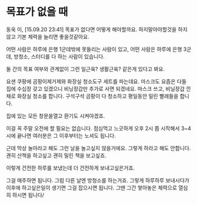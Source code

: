 # 목표가 없을 때

동욱 이, [15.09.20 23:41]
목표가 없다면 어떻게 해야할까요.
하지말아야할것을 하지않고 기본 체력을 늘리면 좋을것같아요.

어떤 사람은 하루에 은행 1군데밖에 못들리는 사람이 있고,
어떤 사람은 하루에 은행 3군데, 방청소, 스터디를 다 하는 사람이 있습니다.

둘 간의 목표 여부와 관계없이 그런 일근육? 생활근육? 같은게 있다고 봐요.

요샌 쿠팡에 곰팡이제거제와 화장실 청소도구 세트를 파는데요.
마스크도 요즘은 다들 집에 수십장 갖고 있겠으니 비닝장갑만 추가로 사면 되겠네요.
마스크 쓰고, 비닐장갑 낀 채로 화장실 청소를 합니다.
구석구석 곰팡이 다 청소하고
평일동안 밀린 빨래들을 합니다.

집에 있는 모든 창문을열고 환기도 시켜야겠죠.

이걸 꼭 주말 오전에 할 필요는 없습니다.
점심먹고 느긋하게 오후 2시 쯤 시작해서 3~4시에 끝나면 여러분은 그 이후부터는 노셔도 됩니다.

근데 막상 놀아라고 해도 그런 날을 놀고싶지 않을거에요.
그렇게 하라고 해도 안합니다.
괜히 산책을 하고싶고
괜히 밀린 책을 보고싶죠.

이렇게 건전한 하루를 보냈는데 더 건전하게 보내고싶은거죠.

그걸 매주하면 됩니다.
그럼 다른 날엔 방청소를 하는거죠.
그렇게 하루하루 보내시다가 이후에 하고싶은일이 생기면 그걸 잡으시면 됩니다.
그땐 그간 쌓아놓은 체력으로 열심히 하시면 됩니다/